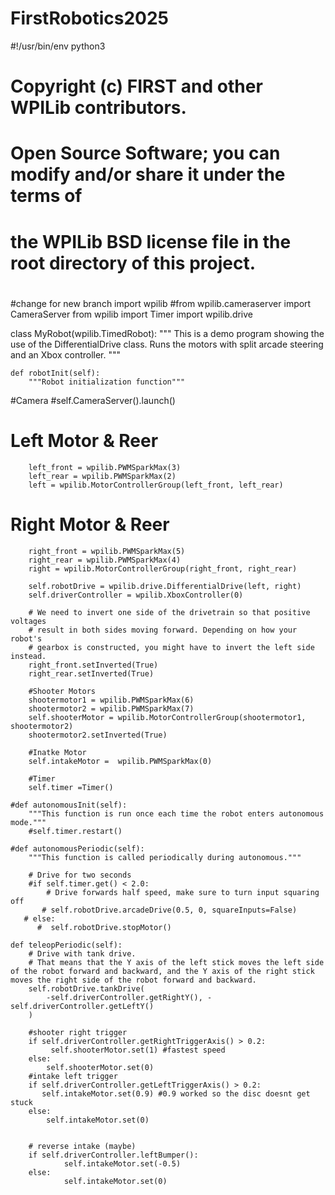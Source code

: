 # FirstRobotics2025
#!/usr/bin/env python3
#
# Copyright (c) FIRST and other WPILib contributors.
# Open Source Software; you can modify and/or share it under the terms of
# the WPILib BSD license file in the root directory of this project.
#
#change for new branch
import wpilib
#from wpilib.cameraserver import CameraServer
from wpilib import Timer
import wpilib.drive


class MyRobot(wpilib.TimedRobot):
    """
    This is a demo program showing the use of the DifferentialDrive class.
    Runs the motors with split arcade steering and an Xbox controller.
    """

    def robotInit(self):
        """Robot initialization function"""
#Camera
        #self.CameraServer().launch()
# Left Motor & Reer
        left_front = wpilib.PWMSparkMax(3)
        left_rear = wpilib.PWMSparkMax(2)
        left = wpilib.MotorControllerGroup(left_front, left_rear)

# Right Motor & Reer
        right_front = wpilib.PWMSparkMax(5)
        right_rear = wpilib.PWMSparkMax(4)
        right = wpilib.MotorControllerGroup(right_front, right_rear)

        self.robotDrive = wpilib.drive.DifferentialDrive(left, right)
        self.driverController = wpilib.XboxController(0)

        # We need to invert one side of the drivetrain so that positive voltages
        # result in both sides moving forward. Depending on how your robot's
        # gearbox is constructed, you might have to invert the left side instead.
        right_front.setInverted(True)
        right_rear.setInverted(True)

        #Shooter Motors 
        shootermotor1 = wpilib.PWMSparkMax(6)
        shootermotor2 = wpilib.PWMSparkMax(7)
        self.shooterMotor = wpilib.MotorControllerGroup(shootermotor1, shootermotor2)
        shootermotor2.setInverted(True)

        #Inatke Motor
        self.intakeMotor =  wpilib.PWMSparkMax(0)

        #Timer
        self.timer =Timer()

    #def autonomousInit(self):
        """This function is run once each time the robot enters autonomous mode."""
        #self.timer.restart()

    #def autonomousPeriodic(self):
        """This function is called periodically during autonomous."""

        # Drive for two seconds
        #if self.timer.get() < 2.0:
            # Drive forwards half speed, make sure to turn input squaring off
           # self.robotDrive.arcadeDrive(0.5, 0, squareInputs=False)
       # else:
          #  self.robotDrive.stopMotor()

    def teleopPeriodic(self):
        # Drive with tank drive.
        # That means that the Y axis of the left stick moves the left side of the robot forward and backward, and the Y axis of the right stick moves the right side of the robot forward and backward.
        self.robotDrive.tankDrive(
            -self.driverController.getRightY(), -self.driverController.getLeftY()
        )

        #shooter right trigger
        if self.driverController.getRightTriggerAxis() > 0.2:
             self.shooterMotor.set(1) #fastest speed
        else:
            self.shooterMotor.set(0)
        #intake left trigger 
        if self.driverController.getLeftTriggerAxis() > 0.2:
           self.intakeMotor.set(0.9) #0.9 worked so the disc doesnt get stuck
        else:
            self.intakeMotor.set(0)
        

        # reverse intake (maybe)
        if self.driverController.leftBumper():            
                self.intakeMotor.set(-0.5)
        else:
                self.intakeMotor.set(0)
